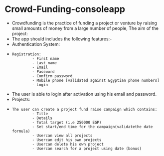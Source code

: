 # Crowd-Funding-consoleapp
- Crowdfunding is the practice of funding a project or venture by raising small amounts of money from a large number of people, 
The aim of the project: 
- The app should includes the following features:-
- Authentication System:
-     Registration:
               - First name
               - Last name
               - Email
               - Password
               - Confirm password
               - Mobile phone [validated against Egyptian phone numbers]
               - Login
- The user is able to login after activation using his email and password.
- Projects:
-     The user can create a project fund raise campaign which contains:
               - Title
               - Details
               - Total target (i.e 250000 EGP)
               - Set start/end time for the campaign(validatethe date formula)
               - Usercan view all projects
               - Usercan edit his own projects
               - Usercan delete his own project
               - Usercan search for a project using date (bonus)
